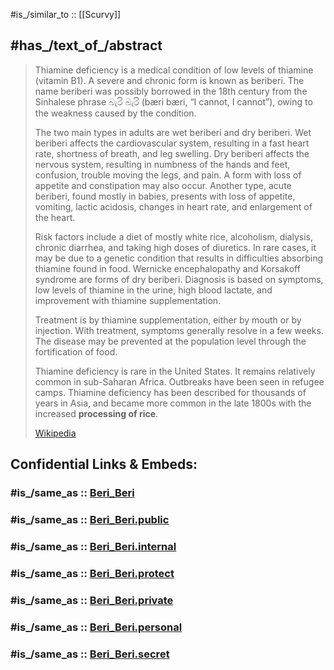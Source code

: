 ﻿---
aliases:
- "Beri Beri"
- "Thiamine deficiency"
- beriberi
---

#is_/similar_to :: [[Scurvy]] 

## #has_/text_of_/abstract 

> Thiamine deficiency is a medical condition of low levels of thiamine (vitamin B1). 
> A severe and chronic form is known as beriberi. 
> The name beriberi was possibly borrowed in the 18th century from the Sinhalese phrase බැරි බැරි 
> (bæri bæri, “I cannot, I cannot”), owing to the weakness caused by the condition. 
> 
> The two main types in adults are wet beriberi and dry beriberi. 
> Wet beriberi affects the cardiovascular system, resulting in a fast heart rate, shortness of breath, 
> and leg swelling. 
> Dry beriberi affects the nervous system, resulting in numbness of the hands and feet, 
> confusion, trouble moving the legs, and pain. 
> A form with loss of appetite and constipation may also occur. 
> Another type, acute beriberi, found mostly in babies, presents with loss of appetite, 
> vomiting, lactic acidosis, changes in heart rate, and enlargement of the heart.
>
> Risk factors include a diet of mostly white rice, alcoholism, dialysis, chronic diarrhea, 
> and taking high doses of diuretics. 
> In rare cases, it may be due to a genetic condition 
> that results in difficulties absorbing thiamine found in food. 
> Wernicke encephalopathy and Korsakoff syndrome are forms of dry beriberi. 
> Diagnosis is based on symptoms, low levels of thiamine in the urine, high blood lactate, 
> and improvement with thiamine supplementation.
>
> Treatment is by thiamine supplementation, either by mouth or by injection. 
> With treatment, symptoms generally resolve in a few weeks. 
> The disease may be prevented at the population level through the fortification of food.
>
> Thiamine deficiency is rare in the United States. It remains relatively common in sub-Saharan Africa. 
> Outbreaks have been seen in refugee camps. 
> Thiamine deficiency has been described for thousands of years in Asia, 
> and became more common in the late 1800s with the increased __processing of rice__.
>
> [Wikipedia](https://en.wikipedia.org/wiki/Thiamine%20deficiency) 


## Confidential Links & Embeds: 

### #is_/same_as :: [Beri_Beri](/_Standards/bio/Metabolism/Nutrition/Vitamin/Beri_Beri.md) 

### #is_/same_as :: [Beri_Beri.public](/_public/bio/Metabolism/Nutrition/Vitamin/Beri_Beri.public.md) 

### #is_/same_as :: [Beri_Beri.internal](/_internal/bio/Metabolism/Nutrition/Vitamin/Beri_Beri.internal.md) 

### #is_/same_as :: [Beri_Beri.protect](/_protect/bio/Metabolism/Nutrition/Vitamin/Beri_Beri.protect.md) 

### #is_/same_as :: [Beri_Beri.private](/_private/bio/Metabolism/Nutrition/Vitamin/Beri_Beri.private.md) 

### #is_/same_as :: [Beri_Beri.personal](/_personal/bio/Metabolism/Nutrition/Vitamin/Beri_Beri.personal.md) 

### #is_/same_as :: [Beri_Beri.secret](/_secret/bio/Metabolism/Nutrition/Vitamin/Beri_Beri.secret.md)

